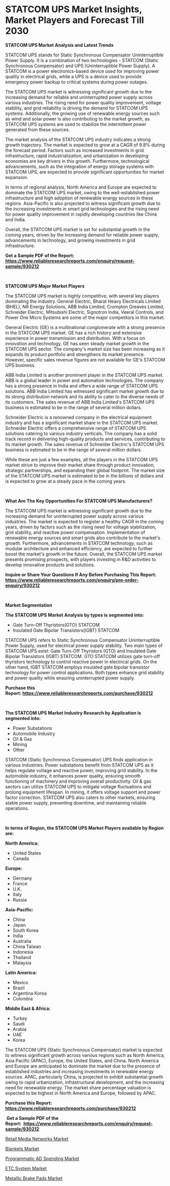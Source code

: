 <p><h1>STATCOM UPS Market Insights, Market Players and Forecast Till 2030</h1></p><p><strong>STATCOM UPS Market Analysis and Latest Trends</strong></p>
<p><p>STATCOM UPS stands for Static Synchronous Compensator Uninterruptible Power Supply. It is a combination of two technologies - STATCOM (Static Synchronous Compensator) and UPS (Uninterruptible Power Supply). A STATCOM is a power electronics-based device used for improving power quality in electrical grids, while a UPS is a device used to provide emergency power backup to critical systems during power outages.</p><p>The STATCOM UPS market is witnessing significant growth due to the increasing demand for reliable and uninterrupted power supply across various industries. The rising need for power quality improvement, voltage stability, and grid reliability is driving the demand for STATCOM UPS systems. Additionally, the growing use of renewable energy sources such as wind and solar power is also contributing to the market growth, as STATCOM UPS systems are used to stabilize the intermittent power generated from these sources.</p><p>The market analysis of the STATCOM UPS industry indicates a strong growth trajectory. The market is expected to grow at a CAGR of 9.8% during the forecast period. Factors such as increased investments in grid infrastructure, rapid industrialization, and urbanization in developing economies are key drivers in this growth. Furthermore, technological advancements, such as the integration of energy storage systems with STATCOM UPS, are expected to provide significant opportunities for market expansion.</p><p>In terms of regional analysis, North America and Europe are expected to dominate the STATCOM UPS market, owing to the well-established power infrastructure and high adoption of renewable energy sources in these regions. Asia-Pacific is also projected to witness significant growth due to the increasing investments in smart grid technologies and the rising need for power quality improvement in rapidly developing countries like China and India.</p><p>Overall, the STATCOM UPS market is set for substantial growth in the coming years, driven by the increasing demand for reliable power supply, advancements in technology, and growing investments in grid infrastructure.</p></p>
<p><strong>Get a Sample PDF of the Report:&nbsp; <a href="https://www.reliableresearchreports.com/enquiry/request-sample/930212">https://www.reliableresearchreports.com/enquiry/request-sample/930212</a></strong></p>
<p>&nbsp;</p>
<p><strong>STATCOM UPS Major Market Players</strong></p>
<p><p>The STATCOM UPS market is highly competitive, with several key players dominating the industry. General Electric, Bharat Heavy Electricals Limited (BHEL), NR Energy Solutions, ABB India Limited, Crompton Greaves Limited, Schneider Electric, Mitsubishi Electric, Signotron India, Veeral Controls, and Power One Micro Systems are some of the major competitors in this market.</p><p>General Electric (GE) is a multinational conglomerate with a strong presence in the STATCOM UPS market. GE has a rich history and extensive experience in power transmission and distribution. With a focus on innovation and technology, GE has seen steady market growth in the STATCOM UPS sector. The company's market size has been increasing as it expands its product portfolio and strengthens its market presence. However, specific sales revenue figures are not available for GE's STATCOM UPS business.</p><p>ABB India Limited is another prominent player in the STATCOM UPS market. ABB is a global leader in power and automation technologies. The company has a strong presence in India and offers a wide range of STATCOM UPS solutions. ABB India Limited has witnessed significant market growth due to its strong distribution network and its ability to cater to the diverse needs of its customers. The sales revenue of ABB India Limited's STATCOM UPS business is estimated to be in the range of several million dollars.</p><p>Schneider Electric is a renowned company in the electrical equipment industry and has a significant market share in the STATCOM UPS market. Schneider Electric offers a comprehensive range of STATCOM UPS solutions catering to various industry verticals. The company has a solid track record in delivering high-quality products and services, contributing to its market growth. The sales revenue of Schneider Electric's STATCOM UPS business is estimated to be in the range of several million dollars.</p><p>While these are just a few examples, all the players in the STATCOM UPS market strive to improve their market share through product innovation, strategic partnerships, and expanding their global footprint. The market size of the STATCOM UPS market is estimated to be in the billions of dollars and is expected to grow at a steady pace in the coming years.</p></p>
<p>&nbsp;</p>
<p><strong>What Are The Key Opportunities For STATCOM UPS Manufacturers?</strong></p>
<p><p>The STATCOM UPS market is witnessing significant growth due to the increasing demand for uninterrupted power supply across various industries. The market is expected to register a healthy CAGR in the coming years, driven by factors such as the rising need for voltage stabilization, grid stability, and reactive power compensation. Implementation of renewable energy sources and smart grids also contribute to the market's growth. Furthermore, advancements in STATCOM technology, such as modular architecture and enhanced efficiency, are expected to further boost the market's growth in the future. Overall, the STATCOM UPS market presents promising prospects, with players investing in R&D activities to develop innovative products and solutions.</p></p>
<p><strong>Inquire or Share Your Questions If Any Before Purchasing This Report: <a href="https://www.reliableresearchreports.com/enquiry/pre-order-enquiry/930212">https://www.reliableresearchreports.com/enquiry/pre-order-enquiry/930212</a></strong></p>
<p>&nbsp;</p>
<p><strong>Market Segmentation</strong></p>
<p><strong>The STATCOM UPS Market Analysis by types is segmented into:</strong></p>
<p><ul><li>Gate Turn-Off Thyristors(GTO) STATCOM</li><li>Insulated Gate Bipolar Transistors(IGBT) STATCOM</li></ul></p>
<p><p>STATCOM UPS refers to Static Synchronous Compensator Uninterruptible Power Supply, used for electrical power supply stability. Two main types of STATCOM UPS exist: Gate Turn-Off Thyristors (GTO) and Insulated Gate Bipolar Transistors (IGBT) STATCOM. GTO STATCOM utilizes gate turn-off thyristors technology to control reactive power in electrical grids. On the other hand, IGBT STATCOM employs insulated gate bipolar transistor technology for power control applications. Both types enhance grid stability and power quality while ensuring uninterrupted power supply.</p></p>
<p><strong>Purchase this Report:&nbsp;<a href="https://www.reliableresearchreports.com/purchase/930212">https://www.reliableresearchreports.com/purchase/930212</a></strong></p>
<p>&nbsp;</p>
<p><strong>The STATCOM UPS Market Industry Research by Application is segmented into:</strong></p>
<p><ul><li>Power Substations</li><li>Automobile Industry</li><li>Oil & Gas</li><li>Mining</li><li>Other</li></ul></p>
<p><p>STATCOM (Static Synchronous Compensator) UPS finds application in various industries. Power substations benefit from STATCOM UPS as it helps regulate voltage and reactive power, improving grid stability. In the automobile industry, it enhances power quality, ensuring smooth functioning of machinery and improving overall productivity. Oil & gas sectors can utilize STATCOM UPS to mitigate voltage fluctuations and prolong equipment lifespan. In mining, it offers voltage support and power factor correction. STATCOM UPS also caters to other markets, ensuring stable power supply, preventing downtime, and maintaining reliable operations.</p></p>
<p>&nbsp;</p>
<p><strong>In terms of Region, the STATCOM UPS Market Players available by Region are:</strong></p>
<p>
    <p> <strong> North America: </strong>
        <ul>
            <li>United States</li>
            <li>Canada</li>
        </ul>
        </p> 
    <p> <strong> Europe: </strong>
        <ul>
            <li>Germany</li>
            <li>France</li>
            <li>U.K.</li>
            <li>Italy</li>
            <li>Russia</li>
        </ul>
        </p> 
    <p> <strong> Asia-Pacific: </strong>
        <ul>
            <li>China</li>
            <li>Japan</li>
            <li>South Korea</li>
            <li>India</li>
            <li>Australia</li>
            <li>China Taiwan</li>
            <li>Indonesia</li>
            <li>Thailand</li>
            <li>Malaysia</li>
        </ul>
        </p> 
    <p> <strong> Latin America: </strong>
        <ul>
            <li>Mexico</li>
            <li>Brazil</li>
            <li>Argentina Korea</li>
            <li>Colombia</li>
        </ul>
        </p> 
    <p> <strong> Middle East & Africa: </strong>
        <ul>
            <li>Turkey</li>
            <li>Saudi</li>
            <li>Arabia</li>
            <li>UAE</li>
            <li>Korea</li>
        </ul>
    </p>
    </p>
<p><p>The STATCOM UPS (Static Synchronous Compensator) market is expected to witness significant growth across various regions such as North America, Asia Pacific (APAC), Europe, the United States, and China. North America and Europe are anticipated to dominate the market due to the presence of established industries and increasing investments in renewable energy sources. APAC, particularly China, is projected to exhibit substantial growth owing to rapid urbanization, infrastructural development, and the increasing need for renewable energy. The market share percentage valuation is expected to be highest in North America and Europe, followed by APAC.</p></p>
<p><strong>Purchase this Report: <a href="https://www.reliableresearchreports.com/purchase/930212">https://www.reliableresearchreports.com/purchase/930212</a></strong></p>
<p>&nbsp;<strong>Get a Sample PDF of the Report:&nbsp;&nbsp;<a href="https://www.reliableresearchreports.com/enquiry/request-sample/930212">https://www.reliableresearchreports.com/enquiry/request-sample/930212</a></strong></p>
<p><strong></strong></p>
<p><p><a href="https://medium.com/@aliciahaley1989/retail-media-networks-market-size-growth-forecast-2023-2030-61d6c00ff87e">Retail Media Networks Market</a></p><p><a href="https://www.reportprime.com/blankets-r882">Blankets Market</a></p><p><a href="https://medium.com/@marlonblick/programmatic-ad-spending-market-size-growth-forecast-2023-2030-193c0109bee7">Programmatic AD Spending Market</a></p><p><a href="https://www.reportprime.com/etc-system-r1475">ETC System Market</a></p><p><a href="https://issuu.com/reportprime-2/docs/metallic-brake-pads-market-size-2030.pptx?fr=xKAE9_zU1NQ">Metallic Brake Pads Market</a></p></p>